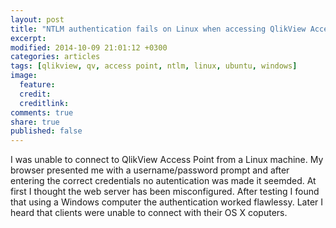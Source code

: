 ```yaml
---
layout: post
title: "NTLM authentication fails on Linux when accessing QlikView Access Point"
excerpt: 
modified: 2014-10-09 21:01:12 +0300
categories: articles
tags: [qlikview, qv, access point, ntlm, linux, ubuntu, windows]
image:
  feature: 
  credit: 
  creditlink: 
comments: true
share: true
published: false
---
```


I was unable to connect to QlikView Access Point from a Linux machine. My browser presented me with a username/password prompt and after entering the correct credentials no autentication was made it seemded. At first I thought the web server has been misconfigured. After testing I found that using a Windows computer the authentication worked flawlessy. Later I heard that clients were unable to connect with their OS X coputers.